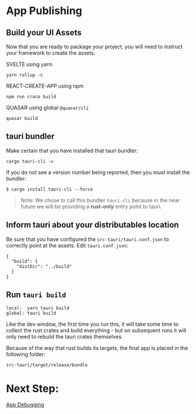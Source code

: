 # App Publishing

## Build your UI Assets
Now that you are ready to package your project, you will need to instruct your framework to create the assets.

SVELTE using yarn:
```
yarn rollup -c
```

REACT-CREATE-APP using npm
```
npm run craco build
```

QUASAR using global `@quasar/cli`
```
quasar build
```

## tauri bundler
Make certain that you have installed that tauri bundler:
```
cargo tauri-cli -v
```
If you do not see a version number being reported, then you must install the bundler:

```
$ cargo install tauri-cli --force
```

> Note: We chose to call this bundler `tauri-cli` because in the near future we will be providing a **rust-only** entry point to tauri.

## Inform tauri about your distributables location
Be sure that you have configured the `src-tauri/tauri.conf.json` to correctly point at the assets.
Edit `tauri.conf.json`:

```
{
  "build": {
    "distDir": "../build"
  }
}
```

## Run `tauri build`
```
local:  yarn tauri build
global: tauri build
```

Like the dev window, the first time you run this, it will take some time to collect the rust crates and build everything - but on subsequent runs it will only need to rebuild the tauri crates themselves.

Because of the way that rust builds its targets, the final app is placed in the following folder:

`src-tauri/target/release/bundle`

# Next Step:
[App Debugging](https://github.com/tauri-apps/tauri/wiki/08.-App-Debugging)